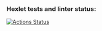 ### Hexlet tests and linter status:
[![Actions Status](https://github.com/Adil320/layout-designer-project-lvl1/workflows/hexlet-check/badge.svg)](https://github.com/Adil320/layout-designer-project-lvl1/actions)